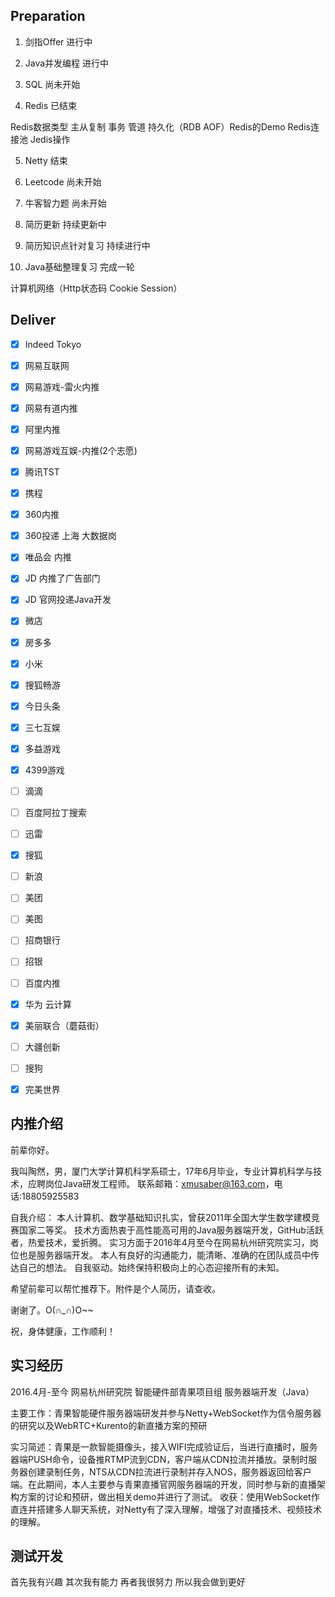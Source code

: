 ## Preparation

1. 剑指Offer 进行中

2. Java并发编程 进行中

3. SQL	尚未开始

4. Redis 已结束

Redis数据类型 主从复制 事务 管道 持久化（RDB AOF）Redis的Demo Redis连接池 Jedis操作

5. Netty 结束

6. Leetcode 尚未开始

7. 牛客智力题 尚未开始

8. 简历更新 持续更新中

9. 简历知识点针对复习 持续进行中

10. Java基础整理复习 完成一轮

计算机网络（Http状态码 Cookie Session）

## Deliver

- [x] Indeed Tokyo
- [x] 网易互联网
- [x] 网易游戏-雷火内推
- [x] 网易有道内推
- [x] 阿里内推
- [x] 网易游戏互娱-内推(2个志愿)
- [x] 腾讯TST
- [x] 携程
- [x] 360内推
- [x] 360投递 上海 大数据岗
- [x] 唯品会 内推
- [x] JD 内推了广告部门
- [x] JD 官网投递Java开发
- [x] 微店
- [x] 房多多
- [x] 小米
- [x] 搜狐畅游
- [x] 今日头条
- [x] 三七互娱
- [x] 多益游戏
- [x] 4399游戏
- [ ] 滴滴
- [ ] 百度阿拉丁搜索
- [ ] 迅雷 
- [x] 搜狐
- [ ] 新浪  
- [ ] 美团  
- [ ] 美图
- [ ] 招商银行
- [ ] 招银
- [ ] 百度内推
- [x] 华为 云计算
- [x] 美丽联合（蘑菇街）
- [ ] 大疆创新
- [ ] 搜狗
- [x] 完美世界


内推介绍
--------

前辈你好。

我叫陶然，男，厦门大学计算机科学系硕士，17年6月毕业，专业计算机科学与技术，应聘岗位Java研发工程师。
联系邮箱：xmusaber@163.com，电话:18805925583

自我介绍：
本人计算机、数学基础知识扎实，曾获2011年全国大学生数学建模竞赛国家二等奖。
技术方面热衷于高性能高可用的Java服务器端开发，GitHub活跃者，热爱技术，爱折腾。
实习方面于2016年4月至今在网易杭州研究院实习，岗位也是服务器端开发。
本人有良好的沟通能力，能清晰、准确的在团队成员中传达自己的想法。
自我驱动。始终保持积极向上的心态迎接所有的未知。

希望前辈可以帮忙推荐下。附件是个人简历，请查收。

谢谢了。O(∩_∩)O~~

祝，身体健康，工作顺利！


实习经历
--------

2016.4月-至今 网易杭州研究院 智能硬件部青果项目组  服务器端开发（Java） 

主要工作：青果智能硬件服务器端研发并参与Netty+WebSocket作为信令服务器的研究以及WebRTC+Kurento的新直播方案的预研 
          
实习简述：青果是一款智能摄像头，接入WIFI完成验证后，当进行直播时，服务器端PUSH命令，设备推RTMP流到CDN，客户端从CDN拉流并播放。录制时服务器创建录制任务，NTS从CDN拉流进行录制并存入NOS，服务器返回给客户端。在此期间，本人主要参与青果直播官网服务器端的开发，同时参与新的直播架构方案的讨论和预研，做出相关demo并进行了测试。 
收获：使用WebSocket作直连并搭建多人聊天系统，对Netty有了深入理解，增强了对直播技术、视频技术的理解。

## 测试开发

首先我有兴趣
其次我有能力
再者我很努力
所以我会做到更好